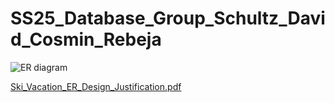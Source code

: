 # SS25_Database_Group_Schultz_David_Cosmin_Rebeja
![ER diagram](https://github.com/user-attachments/assets/9b818600-449b-4f16-93c5-75cd61ec1ddd)


[Ski_Vacation_ER_Design_Justification.pdf](https://github.com/user-attachments/files/19655796/Ski_Vacation_ER_Design_Justification.pdf)
